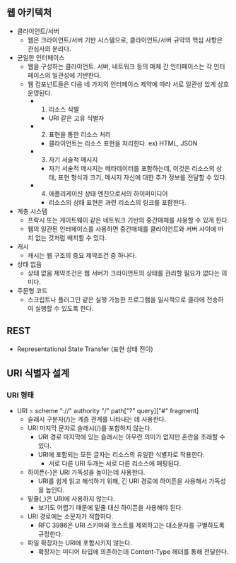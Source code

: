 ## 웹 아키텍처
- 클라이언트/서버
  - 웹은 크라이언트/서버 기반 시스템으로, 클라이언트/서버 규약의 핵심 사항은 관심사의 분리다.
- 균일한 인터페이스
  - 웹을 구성하는 클라이언트. 서버, 네트워크 등의 매체 간 인터페이스는 각 인터페이스의 일관성에 기반한다.
  - 웹 컴포넌트들은 다음 네 가지의 인터페이스 제약에 따라 서로 일관성 있게 상호 운영된다.
    - 1) 리소스 식별
      - URI 같은 고유 식별자
    - 2) 표현을 통한 리소스 처리
      - 클라이언트는 리소스 표현을 처리한다. ex) HTML, JSON
    - 3) 자기 서술적 메시지
      - 자기 서술적 메시지는 메타데이터를 포함하는데, 이것은 리소스의 상태, 표현 형식과 크기, 메시지 자신에 대한 추가 정보를 전달할 수 있다.
    - 4) 애플리케이션 상태 엔진으로서의 하이퍼미디어
      - 리소스의 상태 표현은 과련 리소스의 링크를 포함한다.
- 계층 시스템
  - 프락시 또는 게이트웨이 같은 네트워크 기반의 중간매체를 사용할 수 있게 한다.
  - 웹의 일관된 인터페이스를 사용하면 중간매체를 클라이언트와 서버 사이에 마치 없는 것처럼 배치할 수 있다.
- 캐시
  - 캐시는 웹 구조의 중요 제약조건 중 하나다.
- 상태 없음
  - 상태 없음 제약조건은 웹 서버가 크라이언트의 상태를 관리할 필요가 없다는 의미다.
- 주문형 코드
  - 스크립트나 플러그인 같은 실행 가능한 프로그램을 일시적으로 클라에 전송하여 실행할 수 있도록 한다.
  
## REST
- Representational State Transfer (표현 상태 전이)

## URI 식별자 설계
### URI 형태
- URI = scheme "://" authority "/" path["?" query]["#" fragment]
  - 슬래시 구분자(/)는 계층 관계를 나타내는 데 사용한다.
  - URI 마지막 문자로 슬래시(/)를 포함하지 않는다.
    - URI 경로 마지막에 있는 슬래시는 아무런 의미가 없지만 혼란을 초래할 수 있다.
    - URI에 포함되는 모든 글자는 리소스의 유일한 식별자로 작용한다.
      - 서로 다른 URI 두개는 서로 다른 리소스에 매핑된다.
  - 하이픈(-)은 URI 가독성을 높이는데 사용한다.
    - URI를 쉽게 읽고 해석하기 위해, 긴 URI 경로에 하이픈을 사용해서 가독성을 높인다.
  - 밑줄(_)은 URI에 사용하지 않는다.
    - 보기도 어렵기 때문에 밑줄 대신 하이픈을 사용해야 된다.
  - URI 경로에는 소문자가 적합하다.
    - RFC 3986은 URI 스키마와 호스트를 제외하고는 대소문자를 구별하도록 규정한다.
  - 파일 확장자는 URI에 포함시키지 않는다.
    - 확장자는 미디어 타입에 의존하는데 Content-Type 헤더를 통해 전달한다.

  
    

